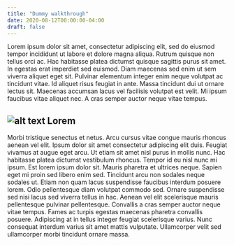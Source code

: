 ```yaml
---
title: "Dummy walkthrough"
date: 2020-08-12T00:00:00-04:00
draft: false
---
```

Lorem ipsum dolor sit amet, consectetur adipiscing elit, sed do eiusmod tempor incididunt ut labore et dolore magna aliqua. Rutrum quisque non tellus orci ac. Hac habitasse platea dictumst quisque sagittis purus sit amet. In egestas erat imperdiet sed euismod. Diam maecenas sed enim ut sem viverra aliquet eget sit. Pulvinar elementum integer enim neque volutpat ac tincidunt vitae. Id aliquet risus feugiat in ante. Massa tincidunt dui ut ornare lectus sit. Maecenas accumsan lacus vel facilisis volutpat est velit. Mi ipsum faucibus vitae aliquet nec. A cras semper auctor neque vitae tempus.

![alt text](https://reverent-hugle-d49586.netlify.app/assess4.jpg)
Lorem 
-------------
Morbi tristique senectus et netus. Arcu cursus vitae congue mauris rhoncus aenean vel elit. Ipsum dolor sit amet consectetur adipiscing elit duis. Feugiat vivamus at augue eget arcu. Ut etiam sit amet nisl purus in mollis nunc. Hac habitasse platea dictumst vestibulum rhoncus. Tempor id eu nisl nunc mi ipsum. Est lorem ipsum dolor sit. Mauris pharetra et ultrices neque. Sapien eget mi proin sed libero enim sed. Tincidunt arcu non sodales neque sodales ut. Etiam non quam lacus suspendisse faucibus interdum posuere lorem. Odio pellentesque diam volutpat commodo sed. Ornare suspendisse sed nisi lacus sed viverra tellus in hac. Aenean vel elit scelerisque mauris pellentesque pulvinar pellentesque. Convallis a cras semper auctor neque vitae tempus. Fames ac turpis egestas maecenas pharetra convallis posuere. Adipiscing at in tellus integer feugiat scelerisque varius. Nunc consequat interdum varius sit amet mattis vulputate. Ullamcorper velit sed ullamcorper morbi tincidunt ornare massa.
